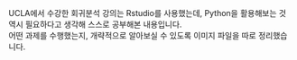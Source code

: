 UCLA에서 수강한 회귀분석 강의는 Rstudio를 사용했는데,
Python을 활용해보는 것 역시 필요하다고 생각해 스스로 공부해본 내용입니다.  
어떤 과제를 수행했는지, 개략적으로 알아보실 수 있도록 이미지 파일을 따로 정리했습니다.
